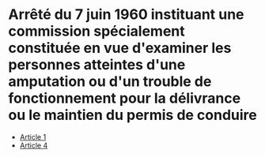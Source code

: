 # Arrêté du 7 juin 1960 instituant une commission spécialement constituée en vue d'examiner les personnes atteintes d'une amputation ou d'un trouble de fonctionnement pour la délivrance ou le maintien du permis de conduire

- [Article 1](article-1.md)
- [Article 4](article-4.md)
